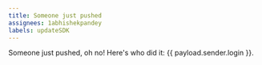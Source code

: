 ```yaml
---
title: Someone just pushed
assignees: 1abhishekpandey
labels: updateSDK
---
```


Someone just pushed, oh no! Here's who did it: {{ payload.sender.login }}.
